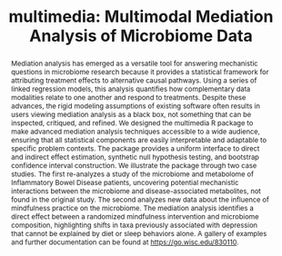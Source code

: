 ---
layout: paper
title: "multimedia: Multimodal Mediation Analysis of Microbiome Data"
authors: Hanying Jiang, Xinran Miao, Margaret W. Thairu, Mara Beebe, Dan W. Grupe, Richard J. Davidson, Jo Handelsman, and Kris Sankaran 
image: /assets/img/multimedia_figure.png
abstract: Mediation analysis has emerged as a versatile tool for answering mechanistic questions in microbiome research because it provides a statistical framework for attributing treatment effects to alternative causal pathways. Using a series of linked regression models, this analysis quantifies how complementary data modalities relate to one another and respond to treatments.  Despite these advances, the rigid modeling assumptions of existing software often results in users viewing mediation analysis as a black box, not something that can be inspected, critiqued, and refined. We designed the multimedia R package to make advanced mediation analysis techniques accessible to a wide audience, ensuring that all statistical components are easily interpretable and adaptable to specific problem contexts. The package provides a uniform interface to direct and indirect effect estimation, synthetic null hypothesis testing, and bootstrap confidence interval construction. We illustrate the package through two case studies. The first re-analyzes a study of the microbiome and metabolome of Inflammatory Bowel Disease patients, uncovering potential mechanistic interactions between the microbiome and disease-associated metabolites, not found in the original study. The second analyzes new data about the influence of mindfulness practice on the microbiome. The mediation analysis identifies a direct effect between a randomized mindfulness intervention and microbiome composition, highlighting shifts in taxa previously associated with depression that cannot be explained by diet or sleep behaviors alone. A gallery of examples and further documentation can be found at https://go.wisc.edu/830110.
pdfurl: /assets/papers/multimedia.pdf
code: https://github.com/krisrs1128/multimedia
journal: Microbiology Spectrum
journalurl: https://journals.asm.org/doi/10.1128/spectrum.01131-24
---